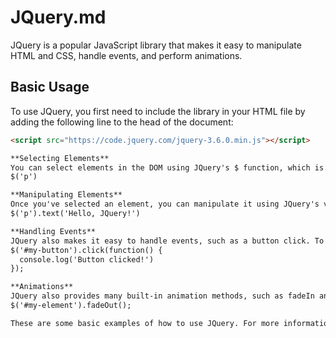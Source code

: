 # JQuery.md

JQuery is a popular JavaScript library that makes it easy to manipulate HTML and CSS, handle events, and perform animations.

## Basic Usage

To use JQuery, you first need to include the library in your HTML file by adding the following line to the head of the document:
```html
<script src="https://code.jquery.com/jquery-3.6.0.min.js"></script>

**Selecting Elements**
You can select elements in the DOM using JQuery's $ function, which is an alias for the jQuery function. For example, to select all p elements on the page, you would use the following code:
$('p')

**Manipulating Elements**
Once you've selected an element, you can manipulate it using JQuery's various methods. For example, to change the text of a selected element, you would use the text method like this:
$('p').text('Hello, JQuery!')

**Handling Events**
JQuery also makes it easy to handle events, such as a button click. To attach a click event to a button with the id "my-button", you would use the following code:
$('#my-button').click(function() {
  console.log('Button clicked!')
});

**Animations**
JQuery also provides many built-in animation methods, such as fadeIn and slideUp. To make a selected element fade out, you would use the following code:
$('#my-element').fadeOut();

These are some basic examples of how to use JQuery. For more information, check out the official JQuery documentation.